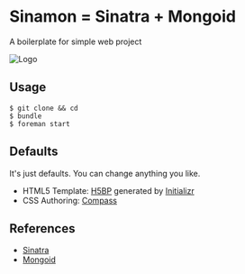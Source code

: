 Sinamon = Sinatra + Mongoid
=====
A boilerplate for simple web project

![Logo](http://usefulpa.s3.amazonaws.com/images/2014/cinnamon_roll.png)

Usage
-----

	$ git clone && cd
	$ bundle
	$ foreman start


Defaults
-----

It's just defaults. You can change anything you like.

* HTML5 Template: [H5BP](http://html5boilerplate.com/) generated by [Initializr](http://www.initializr.com/)
* CSS Authoring: [Compass](http://compass-style.org/)


References
-----

* [Sinatra](http://www.sinatrarb.com/)
* [Mongoid](http://mongoid.org/en/mongoid/index.html)
